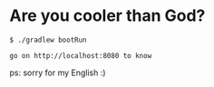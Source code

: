 # Are you cooler than God?

    $ ./gradlew bootRun
    
    go on http://localhost:8080 to know
    
ps: sorry for my English :)
